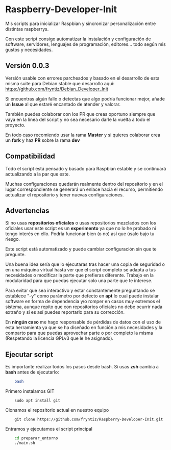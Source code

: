 # Raspberry-Developer-Init
Mis scripts para inicializar Raspbian y sincronizar personalización entre distintas raspberrys.

Con este script consigo automatizar la instalación y configuración de software, servidores, lenguajes de programación, editores... todo según mis gustos y necesidades.

## Versión 0.0.3
Versión usable con errores parcheados y basado en el desarrollo de esta misma
suite para Debian stable que desarrollo aquí:
https://github.com/fryntiz/Debian_Developer_Init

Si encuentras algún fallo o detectas que algo podría funcionar mejor, añade un **Issue** al que estaré encantado de atender y valorar.

También puedes colaborar con los PR que creas oportuno siempre que vaya en la línea del script y no sea necesario darle la vuelta a todo el proyecto.

En todo caso recomiendo usar la rama **Master** y si quieres colaborar crea un **fork** y haz **PR** sobre la rama **dev**

## Compatibilidad
Todo el script está pensado y basado para Raspbian estable y se continuará actualizando a la par que este.

Muchas configuraciones quedarán realmente dentro del repositorio y en el lugar correspondiente se generará un enlace hacia el recurso, permitiendo actualizar el repositorio y tener nuevas configuraciones.

## Advertencias
Si no usas **repositorios oficiales** o usas repositorios mezclados con los oficiales usar este script es un **experimento** ya que no lo he probado ni tengo interés en ello. Podría funcionar bien (o no) así que úsalo bajo tu riesgo.

Este script está automatizado y puede cambiar configuración sin que te pregunte.

Una buena idea sería que lo ejecutaras tras hacer una copia de seguridad o en una máquina virtual hasta ver que el script completo se adapta a tus necesidades o modificar la parte que prefieras diferente. Trabajo en la modularidad para que puedas ejecutar solo una parte que te interese.

Para evitar que sea interactivo y estar constantemente preguntando se establece "-y" como parámetro por defecto en **apt** lo cual puede instalar software en forma de dependencia y/o romper en casos muy extremos el sistema, aunque repito que con repositorios oficiales no debe ocurrir nada extraño y si es así puedes reportarlo para su corrección.

En **ningún caso** me hago responsable de pérdidas de datos con el uso de esta herramienta ya que se ha diseñado en función a mis necesidades y la comparto para que puedas aprovechar parte o por completo la misma (Respetando la licencia GPLv3 que le he asignado).

## Ejecutar script
Es importante realizar todos los pasos desde bash. Si usas **zsh** cambia a **bash** antes de ejecutarlo:
```bash
    bash
```

Primero instalamos GIT
```debian
    sudo apt install git
```

Clonamos el repositorio actual en nuestro equipo
```GIT
    git clone https://github.com/fryntiz/Raspberry-Developer-Init.git
```

Entramos y ejecutamos el script principal
```bash
    cd preparar_entorno
    ./main.sh
```

